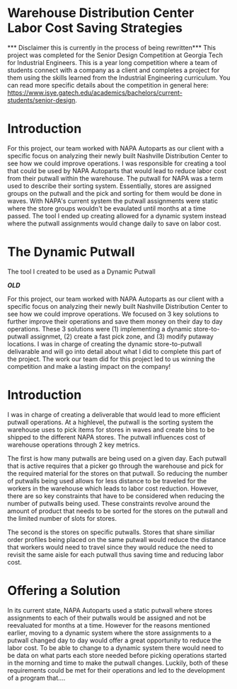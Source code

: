 # Warehouse Distribution Center Labor Cost Saving Strategies
*** Disclaimer this is currently in the process of being rewritten***
This project was completed for the Senior Design Competition at Georgia Tech for Industrial Engineers. This is a year long competition where a team of students connect with a company as a client and completes a project for them using the skills learned from the Industrial Engineering curriculum. You can read more specific details about the competition in general here: https://www.isye.gatech.edu/academics/bachelors/current-students/senior-design.

# Introduction
For this project, our team worked with NAPA Autoparts as our client with a specific focus on analyzing their newly built Nashville Distribution Center to see how we could improve operations. I was responsible for creating a tool that could be used by NAPA Autoparts that would lead to reduce labor cost from their putwall within the warehouse. The putwall for NAPA was a term used to describe their sorting system. Essentially, stores are assigned groups on the putwall and the pick and sorting for them would be done in waves. With NAPA's current system the putwall assignments were static where the store groups wouldn't be evaulated until months at a time passed. The tool I ended up creating allowed for a dynamic system instead where the putwall assignments would change daily to save on labor cost.

# The Dynamic Putwall
The tool I created to be used as a Dynamic Putwall 

***OLD***

For this project, our team worked with NAPA Autoparts as our client with a specific focus on analyzing their newly built Nashville Distribution Center to see how we could improve operations. We focused on 3 key solutions to further improve their operations and save them money on their day to day operations. These 3 solutions were (1) implementing a dynamic store-to-putwall assignmet, (2) create a fast pick zone, and (3) modify putaway locations. I was in charge of creating the dynamic store-to-putwall delivarable and will go into detail about what I did to complete this part of the project. The work our team did for this project led to us winning the competition and make a lasting impact on the company!

# Introduction
I was in charge of creating a deliverable that would lead to more efficient putwall operations. At a highlevel, the putwall is the sorting system the warehouse uses to pick items for stores in waves and create bins to be shipped to the different NAPA stores. The putwall influences cost of warehouse operations through 2 key metrics. 

The first is how many putwalls are being used on a given day. Each putwall that is active requires that a picker go through the warehouse and pick for the required material for the stores on that putwall. So reducing the number of putwalls being used allows for less distance to be traveled for the workers in the warehouse which leads to labor cost reduction. However, there are so key constraints that have to be considered when reducing the number of putwalls being used. These constraints revolve around the amount of product that needs to be sorted for the stores on the putwall and the limited number of slots for stores.

The second is the stores on specific putwalls. Stores that share similiar order profiles being placed on the same putwall would reduce the distance that workers would need to travel since they would reduce the need to revisit the same aisle for each putwall thus saving time and reducing labor cost.

# Offering a Solution
In its current state, NAPA Autoparts used a static putwall where stores assignments to each of their putwalls would be assigned and not be reevaluated for months at a time. However for the reasons mentioned earlier, moving to a dynamic system where the store assignments to a putwall changed day to day would offer a great opportunity to reduce the labor cost. To be able to change to a dynamic system there would need to be data on what parts each store needed before picking operations started in the morning and time to make the putwall changes. Luckily, both of these requirements could be met for their operations and led to the development of a program that....



